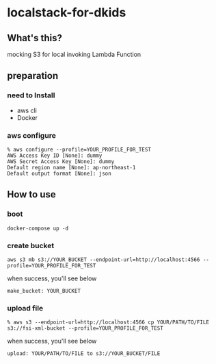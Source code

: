 # localstack-for-dkids

## What's this?
mocking S3 for local invoking Lambda Function

## preparation
### need to Install
- aws cli
- Docker
### aws configure
```
% aws configure --profile=YOUR_PROFILE_FOR_TEST
AWS Access Key ID [None]: dummy
AWS Secret Access Key [None]: dummy
Default region name [None]: ap-northeast-1
Default output format [None]: json
```
## How to use
### boot
```
docker-compose up -d
```
### create bucket
```
aws s3 mb s3://YOUR_BUCKET --endpoint-url=http://localhost:4566 --profile=YOUR_PROFILE_FOR_TEST
```
when success, you'll see below
```
make_bucket: YOUR_BUCKET
```
### upload file
```
% aws s3 --endpoint-url=http://localhost:4566 cp YOUR/PATH/TO/FILE s3://fsi-xml-bucket --profile=YOUR_PROFILE_FOR_TEST
```

when success, you'll see below
```
upload: YOUR/PATH/TO/FILE to s3://YOUR_BUCKET/FILE
```